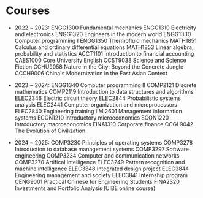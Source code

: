 # Courses

- 2022 ~ 2023:
  ENGG1300 Fundamental mechanics
  ENGG1310 Electricity and electronics
  ENGG1320 Engineers in the modern world
  ENGG1330 Computer programming I
  ENGG1350 Thermofluid mechanics
  MATH1851 Calculus and ordinary differential equations
  MATH1853 Linear algebra, probability and statistics
  ACCT1101 Introduction to financial accounting
  CAES1000 Core University English
  CCST9038 Science and Science Fiction
  CCHU9058 Nature in the City: Beyond the Concrete Jungle
  CCCH9006 China's Modernization in the East Asian Context

- 2023 ~ 2024:
  ENGG1340 Computer programming II
  COMP2121 Discrete mathematics
  COMP2119 Introduction to data structures and algorithms
  ELEC2346 Electric circuit theory
  ELEC2844 Probabilistic systems analysis
  ELEC2441 Computer organization and microprocessors
  ELEC2840 Engineering training
  IIMI2601 Management information systems
  ECON1210 Introductory microeconomics
  ECON1220 Introductory macroeconomics
  FINA1310 Corporate finance
  CCGL9042 The Evolution of Civilization

- 2024 ~ 2025:
  COMP3230 Principles of operating systems
  COMP3278 Introduction to database management systems
  COMP3297 Software engineering
  COMP3234 Computer and communication networks
  COMP3270 Artifical intelligence
  ELEC3249 Pattern recognition and machine intelligence
  ELEC3848 Integrated design project
  ELEC3844 Engineering management and society
  ELEC3841 Internship program
  CENG9001 Practical Chinese for Engineering Students
  FINA2320 Investments and Portfolio Analysis (UIBE online course)
